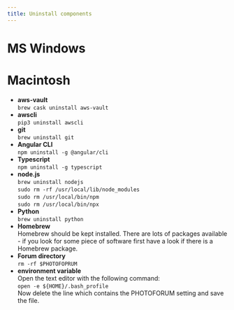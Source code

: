 ```yaml
---
title: Uninstall components
---
```


# MS Windows

# Macintosh

* **aws-vault**  
  `brew cask uninstall aws-vault`
* **awscli**  
  `pip3 uninstall awscli`
* **git**  
  `brew uninstall git`
* **Angular CLI**  
  `npm uninstall -g @angular/cli`
* **Typescript**   
  `npm uninstall -g typescript`
* **node.js**   
  `brew uninstall nodejs`    
  `sudo rm -rf /usr/local/lib/node_modules`   
  `sudo rm /usr/local/bin/npm`    
  `sudo rm /usr/local/bin/npx`
* **Python**  
  `brew uninstall python`
* **Homebrew**   
  Homebrew should be kept installed. There are lots of packages available - if you
  look for some piece of software first have a look if there is a Homebrew package.
* **Forum directory**  
  `rm -rf $PHOTOFOPRUM`
* **environment variable**   
  Open the text editor with the following command:  
  `open -e ${HOME}/.bash_profile`  
  Now delete the line which contains the PHOTOFORUM setting and save the file.
